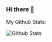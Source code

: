 ### Hi there 👋

My Github Stats:
<br>

<!-- 
![visitors](https://visitor-badge.glitch.me/badge?page_id=jinluzhang1126&left_color=red&right_color=green) -->

![Github Stats](https://github-readme-stats.vercel.app/api?username=jinluzhang1126&show_icons=true&count_private=false&icon_color=CE1D2D&text_color=718096&bg_color=ffffff&hide_title=true)

<!--
**JinluZhang1126/Jinluzhang1126** is a ✨ _special_ ✨ repository because its `README.md` (this file) appears on your GitHub profile.

Here are some ideas to get you started:

- 🔭 I’m currently working on ...
- 🌱 I’m currently learning ...
- 👯 I’m looking to collaborate on ...
- 🤔 I’m looking for help with ...
- 💬 Ask me about ...
- 📫 How to reach me: ...
- 😄 Pronouns: ...
- ⚡ Fun fact: ...
-->
